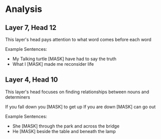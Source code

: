 # Analysis

## Layer 7, Head 12

This layer's head pays attention to what word comes before each word

Example Sentences:
- My Talking turtle [MASK] have had to say the truth
- What I [MASK] made me reconsider life

## Layer 4, Head 10

This layer's head focuses on finding relationships between nouns and determiners

If you fall down you [MASK] to get up
If you are down [MASK] can go out

Example Sentences:
- She [MASK] through the park and across the bridge
- He [MASK] beside the table and beneath the lamp
